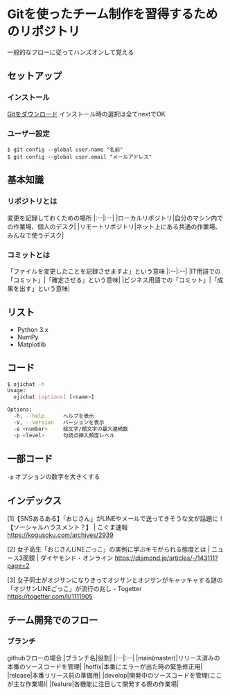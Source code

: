 # Gitを使ったチーム制作を習得するためのリポジトリ
一般的なフローに従ってハンズオンして覚える

## セットアップ
### インストール
[Gitをダウンロード](https://git-scm.com/)
インストール時の選択は全てnextでOK

### ユーザー設定
```
$ git config --global user.name "名前"
$ git config --global user.email "メールアドレス"
```

## 基本知識
### リポジトリとは
変更を記録しておくための場所
|:--|:--|
|ローカルリポジトリ|自分のマシン内での作業場、個人のデスク|
|リモートリポジトリ|ネット上にある共通の作業場、みんなで使うデスク|
### コミットとは
「ファイルを変更したことを記録させますよ」という意味
|:--|:--|
|IT用語での「コミット」|「確定させる」という意味|
|ビジネス用語での「コミット」|「成果を出す」という意味|


## リスト
* Python 3.x
* NumPy
* Matplotlib

## コード
```bash
$ ojichat -h
Usage:
  ojichat [options] [<name>]

Options:
  -h, --help      ヘルプを表示
  -V, --version   バージョンを表示
  -e <number>     絵文字/顔文字の最大連続数
  -p <level>      句読点挿入頻度レベル
```

## 一部コード
`-p` オプションの数字を大きくする


## インデックス
[1]【SNSあるある】「おじさん」がLINEやメールで送ってきそうな文が話題に！【ソーシャルハラスメント？】 | こぐま速報
https://kogusoku.com/archives/2939

[2] 女子高生「おじさんLINEごっこ」の実例に学ぶキモがられる態度とは | ニュース3面鏡 | ダイヤモンド・オンライン
https://diamond.jp/articles/-/143111?page=2

[3] 女子同士がオジサンになりきってオジサンとオジサンがキャッキャする謎の「オジサンLINEごっこ」が流行の兆し - Togetter
https://togetter.com/li/1111905


## チーム開発でのフロー
### ブランチ
githubフローの場合
|ブランチ名|役割|
|:--|:--|
|main(master)|リリース済みの本番のソースコードを管理|
|hotfix|本番にエラーが出た時の緊急修正用|
|release|本番リリース前の準備用|
|develop|開発中のソースコードを管理(ここが主な作業場)|
|feature|各機能に注目して開発する際の作業場|